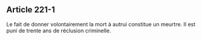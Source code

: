 Article 221-1
----
Le fait de donner volontairement la mort à autrui constitue un meurtre. Il est
puni de trente ans de réclusion criminelle.
